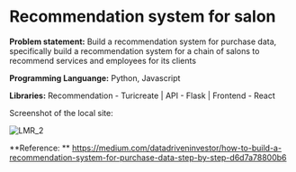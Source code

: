 # Recommendation system for salon

**Problem statement:** Build a recommendation system for purchase data, specifically build a recommendation system for a chain of salons to recommend services and employees for its clients 

**Programming Languange:** Python, Javascript

**Libraries:** Recommendation - Turicreate | API - Flask | Frontend - React 

Screenshot of the local site:

![LMR_2](https://user-images.githubusercontent.com/28645647/73048150-2e412e80-3e9e-11ea-8b6a-3d0752a75dd2.PNG)


**Reference: ** https://medium.com/datadriveninvestor/how-to-build-a-recommendation-system-for-purchase-data-step-by-step-d6d7a78800b6

